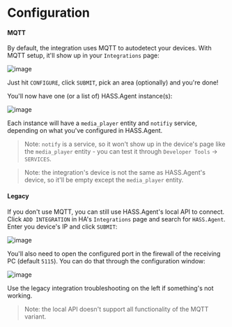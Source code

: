 # Configuration

#### MQTT

By default, the integration uses MQTT to autodetect your devices. With MQTT setup, it'll show up in your `Integrations` page:

![image](https://user-images.githubusercontent.com/81011038/201068314-6f38ce3e-cc9d-46f5-9d45-f4fb2a99ae18.png)

Just hit `CONFIGURE`, click `SUBMIT`, pick an area (optionally) and you're done!

You'll now have one (or a list of) HASS.Agent instance(s):

![image](https://user-images.githubusercontent.com/81011038/201071780-b4f31075-71a9-4f93-b3d1-b0423514aeec.png)

Each instance will have a `media_player` entity and `notifiy` service, depending on what you've configured in HASS.Agent.

> Note: `notify` is a service, so it won't show up in the device's page like the `media_player` entity - you can test it through `Developer Tools` -> `SERVICES`.

> Note: the integration's device is not the same as HASS.Agent's device, so it'll be empty except the `media_player` entity.

#### Legacy

If you don't use MQTT, you can still use HASS.Agent's local API to connect. Click `ADD INTEGRATION` in HA's `Integrations` page and search for `HASS.Agent`. Enter you device's IP and click `SUBMIT`:

![image](https://user-images.githubusercontent.com/81011038/201068870-9e5c8b9b-4ce2-480f-b0f1-c7c51511ca40.png)

You'll also need to open the configured port in the firewall of the receiving PC (default `5115`). You can do that through the configuration window:

![image](https://user-images.githubusercontent.com/81011038/201073759-8afc6477-61e3-4d87-95d1-8288f8e658fd.png)

Use the legacy integration troubleshooting on the left if something's not working.

> Note: the local API doesn't support all functionality of the MQTT variant.
